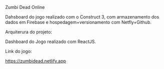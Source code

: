 Zumbi Dead Online

Dahsboard do jogo realizado com o Construct 3, com armazenamento dos dados em Firebase e hospedagem+versionamento com Netfly+Github.

Arquiterura do projeto:




Dashboard do Jogo realizado com ReactJS.

Link do jogo:

https://zumbidead.netlify.app

